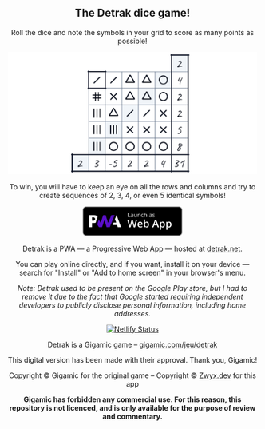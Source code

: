 <div align="center">

## The Detrak dice game!

Roll the dice and note the symbols in your grid to score as many points as possible!

<img src="./res/play.google.com/feature-graphic/light.png" alt="Detrak grid" width="500"/>

To win, you will have to keep an eye on all the rows and columns and try to create sequences of 2, 3, 4, or even 5 identical symbols!

<div align="center">

<a href="https://detrak.net" target="_blank"><img src="./res/webmaxru--progressive-web-apps-logo--PWA-dark-en.svg" alt="Go to detrak.net" width="200" /></a>
<span><!--     </span>
<a href="https://play.google.com/store/apps/details?id=net.detrak.twa" target="_blank"><img src="./res/google-play-en-badge-web-generic.png" alt="Get Detrak on Google Play" width="200" /></a> -->

</div>

Detrak is a PWA — a Progressive Web App — hosted at [detrak.net](https://detrak.net).

You can play online directly, and if you want, install it on your device — search for "Install" or "Add to home screen" in your browser's menu.

_Note: Detrak used to be present on the Google Play store, but I had to remove it due to the fact that Google started requiring independent developers to publicly disclose personal information, including home addresses._

<!-- <img src="./public/favicon-196.png" alt="Detrak logo" width="48px"/> -->

[![Netlify Status](https://api.netlify.com/api/v1/badges/7515fd68-c12e-4077-96d4-9c467ade38ac/deploy-status)](https://app.netlify.com/sites/detrak-zwyx/deploys)

Detrak is a Gigamic game – [gigamic.com/jeu/detrak](https://www.gigamic.com/jeu/detrak)

This digital version has been made with their approval. Thank you, Gigamic!

Copyright © Gigamic for the original game – Copyright © [Zwyx.dev](https://zwyx.dev) for this app

**Gigamic has forbidden any commercial use. For this reason, this repository is not licenced, and is only available for the purpose of review and commentary.**

</div>
